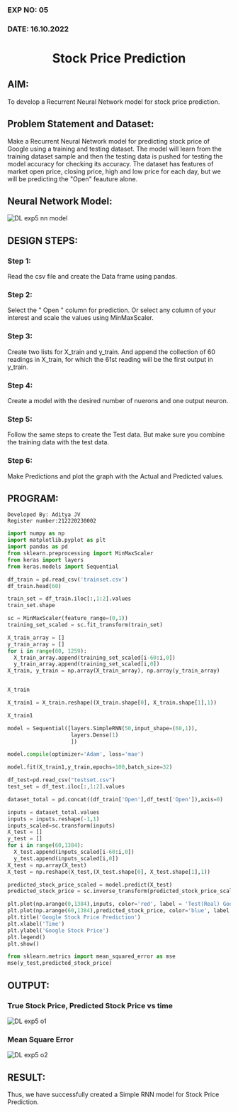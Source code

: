 ### EXP NO: 05
### DATE: 16.10.2022

# <p align = "center"> Stock Price Prediction

## AIM:

To develop a Recurrent Neural Network model for stock price prediction.

## Problem Statement and Dataset:

Make a Recurrent Neural Network model for predicting stock price of Google using a training and testing dataset. The model will learn from the training dataset sample and then the testing data is pushed for testing the model accuracy for checking its accuracy. The dataset has features of market open price, closing price, high and low price for each day, but we will be predicting the "Open" feauture alone.

## Neural Network Model:
![DL exp5 nn model](https://user-images.githubusercontent.com/75235386/196200346-66bc60a8-9a4a-4629-b58d-6f18122cdaee.jpeg)

## DESIGN STEPS:

### Step 1:
Read the csv file and create the Data frame using pandas.

### Step 2:
Select the " Open " column for prediction. Or select any column of your interest and scale the values using MinMaxScaler.

### Step 3:
Create two lists for X_train and y_train. And append the collection of 60 readings in X_train, for which the 61st reading will be the first output in y_train.

### Step 4:
Create a model with the desired number of nuerons and one output neuron.

### Step 5:
Follow the same steps to create the Test data. But make sure you combine the training data with the test data.

### Step 6:
Make Predictions and plot the graph with the Actual and Predicted values.


## PROGRAM:

```
Developed By: Aditya JV
Register number:212220230002
```

```Python
import numpy as np
import matplotlib.pyplot as plt
import pandas as pd
from sklearn.preprocessing import MinMaxScaler
from keras import layers
from keras.models import Sequential

df_train = pd.read_csv('trainset.csv')
df_train.head(60)

train_set = df_train.iloc[:,1:2].values
train_set.shape

sc = MinMaxScaler(feature_range=(0,1))
training_set_scaled = sc.fit_transform(train_set)

X_train_array = []
y_train_array = []
for i in range(60, 1259):
  X_train_array.append(training_set_scaled[i-60:i,0])
  y_train_array.append(training_set_scaled[i,0])
X_train, y_train = np.array(X_train_array), np.array(y_train_array)


X_train

X_train1 = X_train.reshape((X_train.shape[0], X_train.shape[1],1))

X_train1

model = Sequential([layers.SimpleRNN(50,input_shape=(60,1)),
                    layers.Dense(1)
                    ])

model.compile(optimizer='Adam', loss='mae')

model.fit(X_train1,y_train,epochs=100,batch_size=32)

df_test=pd.read_csv("testset.csv")
test_set = df_test.iloc[:,1:2].values

dataset_total = pd.concat((df_train['Open'],df_test['Open']),axis=0)

inputs = dataset_total.values
inputs = inputs.reshape(-1,1)
inputs_scaled=sc.transform(inputs)
X_test = []
y_test = []
for i in range(60,1384):
  X_test.append(inputs_scaled[i-60:i,0])
  y_test.append(inputs_scaled[i,0])
X_test = np.array(X_test)
X_test = np.reshape(X_test,(X_test.shape[0], X_test.shape[1],1))

predicted_stock_price_scaled = model.predict(X_test)
predicted_stock_price = sc.inverse_transform(predicted_stock_price_scaled)

plt.plot(np.arange(0,1384),inputs, color='red', label = 'Test(Real) Google stock price')
plt.plot(np.arange(60,1384),predicted_stock_price, color='blue', label = 'Predicted Google stock price')
plt.title('Google Stock Price Prediction')
plt.xlabel('Time')
plt.ylabel('Google Stock Price')
plt.legend()
plt.show()

from sklearn.metrics import mean_squared_error as mse
mse(y_test,predicted_stock_price)
```

## OUTPUT:

### True Stock Price, Predicted Stock Price vs time

![DL exp5 o1](https://user-images.githubusercontent.com/75235386/196037353-ce61999d-63f0-4117-9bd4-917fb425f603.png)

### Mean Square Error

![DL exp5 o2](https://user-images.githubusercontent.com/75235386/196037457-c71e5681-58a8-4734-826d-353b143f1521.png)

## RESULT:
Thus, we have successfully created a Simple RNN model for Stock Price Prediction.
